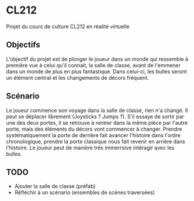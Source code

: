# CL212
Projet du cours de culture CL212 en réalité virtuelle

## Objectifs
L'objectif du projet est de plonger le joueur dans un monde qui ressemble à première vue à celui qu'il connait, la salle de classe, 
avant de l'emmener dans un monde de plus en plus fantastique. Dans celui-ci, les bulles seront un élément central et les changements de décors fréquent.

## Scénario
Le joueur commence son voyage dans la salle de classe, rien n'a changé. Il peut se déplacer librement (Joysticks ? Jumps ?).
S'il essaye de sortir par une des deux portes, il se retrouve à rentrer dans la même pièce par l'autre porte, mais des éléments du décors vont commencer à changer.
Prendre systématiquement la porte de derrière fait avancer l'histoire dans l'ordre chronologique, prendre la porte classique nous fait revenir en arrière dans l'histoire.
Le joueur peut de manière très immerrsive intéragir avec les bulles.

## TODO
- Ajouter la salle de classe (préfab)
- Réfléchir à un scénario (ensembles de scènes traversées)
